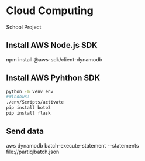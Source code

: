 # Cloud Computing
School Project

## Install AWS Node.js SDK
npm install @aws-sdk/client-dynamodb

## Install AWS Pyhthon SDK

```bash
python -m venv env
#Windows:
./env/Scripts/activate
pip install boto3
pip install flask
```

## Send data

aws dynamodb batch-execute-statement --statements file://partiqlbatch.json
